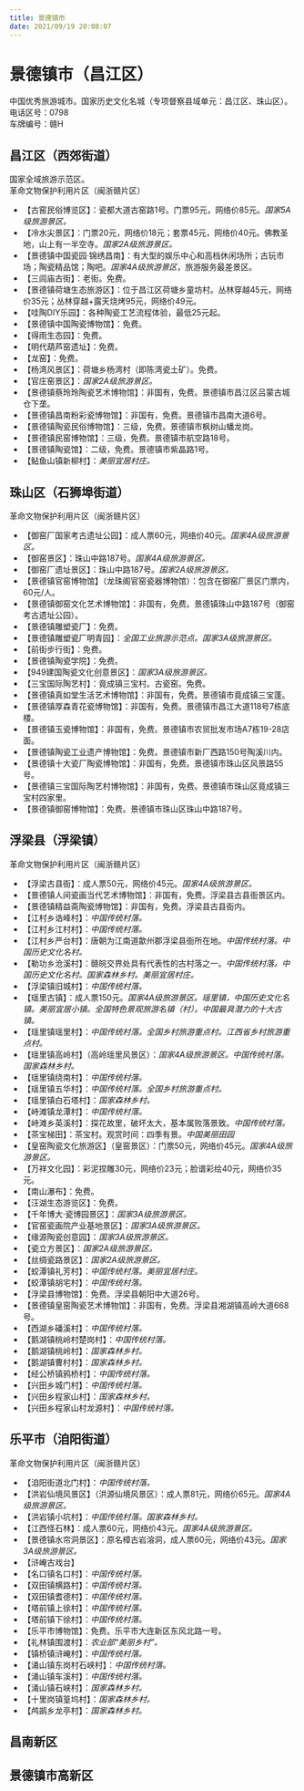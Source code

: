 ```yaml
---
title: 景德镇市  
date: 2021/09/19 20:08:07  
---
```

  
# 景德镇市（昌江区）  
中国优秀旅游城市。国家历史文化名城（专项督察县域单元：昌江区、珠山区）。  
电话区号：0798  
车牌编号：赣H  

## 昌江区（西郊街道）  
国家全域旅游示范区。  
革命文物保护利用片区（闽浙赣片区）  
* 【古窑民俗博览区】：瓷都大道古窑路1号。门票95元，网络价85元。*国家5A级旅游景区。*  
* 【冷水尖景区】：门票20元，网络价18元；套票45元，网络价40元。佛教圣地，山上有一半空寺。*国家2A级旅游景区。*  
* 【景德镇中国瓷园·锦绣昌南】：有大型的娱乐中心和高档休闲场所；古玩市场；陶瓷精品馆；陶吧。*国家4A级旅游景区*，旅游服务最差景区。  
* 【三闾庙古街】：老街。免费。  
* 【景德镇荷塘生态旅游区】：位于昌江区荷塘乡童坊村。丛林穿越45元，网络价35元；丛林穿越+露天烧烤95元，网络价49元。  
* 【哇陶DIY乐园】：各种陶瓷工艺流程体验，最低25元起。  
* 【景德镇中国陶瓷博物馆】：免费。  
* 【得雨生态园】：免费。  
* 【明代葫芦窑遗址】：免费。  
* 【龙窑】：免费。  
* 【杨湾风景区】：荷塘乡杨湾村（即陈湾瓷土矿）。免费。  
* 【官庄窑景区】：*国家2A级旅游景区。*  
* 【景德镇蔡玲玲陶瓷艺术博物馆】：非国有，免费。景德镇市昌江区吕蒙古城仓下垄。  
* 【景德镇昌南粉彩瓷博物馆】：非国有，免费。景德镇市昌南大道6号。  
* 【景德镇陶瓷民俗博物馆】：三级，免费。景德镇市枫树山蟠龙岗。  
* 【景德镇民窑博物馆】：三级，免费。景德镇市航空路18号。  
* 【景德镇陶瓷馆】：二级，免费。景德镇市紫晶路1号。  
* 【鲇鱼山镇新柳村】：*美丽宜居村庄。*  

## 珠山区（石狮埠街道）  
革命文物保护利用片区（闽浙赣片区）  
* 【御窑厂国家考古遗址公园】：成人票60元，网络价40元。*国家4A级旅游景区。*  
* 【御窑景区】：珠山中路187号。*国家4A级旅游景区。*  
* 【御窑厂遗址景区】：珠山中路187号。*国家2A级旅游景区。*  
* 【景德镇官窑博物馆】（龙珠阁官窑瓷器博物馆）：包含在御窑厂景区门票内，60元/人。  
* 【景德镇御窑文化艺术博物馆】：非国有，免费。景德镇珠山中路187号（御窑考古遗址公园）。  
* 【景德镇雕塑瓷厂】：免费。  
* 【景德镇雕塑瓷厂明青园】：*全国工业旅游示范点。国家3A级旅游景区。*  
* 【前街步行街】：免费。  
* 【景德镇陶瓷学院】：免费。  
* 【949建国陶瓷文化创意景区】：*国家3A级旅游景区。*  
* 【三宝国际陶艺村】：竟成镇三宝村。古瓷窑。免费。  
* 【景德镇真如堂生活艺术博物馆】：非国有，免费。景德镇市竟成镇三宝蓬。  
* 【景德镇厚森青花瓷博物馆】：非国有，免费。景德镇市昌江大道118号7栋底楼。  
* 【景德镇玉瓷博物馆】：非国有，免费。景德镇市农贸批发市场A7栋19-28店面。  
* 【景德镇陶瓷工业遗产博物馆】：免费。景德镇市新厂西路150号陶溪川内。  
* 【景德镇十大瓷厂陶瓷博物馆】：非国有，免费。景德镇市珠山区风景路55号。  
* 【景德镇三宝国际陶艺村博物馆】：非国有，免费。景德镇市珠山区竟成镇三宝村四家里。  
* 【景德镇御窑博物馆】：免费。景德镇市珠山区珠山中路187号。  

## 浮梁县（浮梁镇）  
革命文物保护利用片区（闽浙赣片区）  
* 【浮梁古县衙】：成人票50元，网络价45元。*国家4A级旅游景区。*  
* 【景德镇人间瓷画当代艺术博物馆】：非国有，免费。浮梁县古县衙景区内。  
* 【景德镇精益斋陶瓷博物馆】：非国有，免费。浮梁县古县衙内。  
* 【江村乡诰峰村】：*中国传统村落。*  
* 【江村乡江村村】：*中国传统村落。*  
* 【江村乡严台村】：唐朝为江南道歙州郡浮梁县衙所在地。*中国传统村落。中国历史文化名村。*  
* 【勒功乡沧溪村】：赣皖交界处具有代表性的古村落之一。*中国传统村落。中国历史文化名村。国家森林乡村。美丽宜居村庄。*  
* 【浮梁镇旧城村】：*中国传统村落。*  
* 【瑶里古镇】：成人票150元。*国家4A级旅游景区。瑶里镇，中国历史文化名镇。美丽宜居小镇。全国特色景观旅游名镇（村）。中国最具潜力的十大古镇。*  
* 【瑶里镇瑶里村】：*中国传统村落。全国乡村旅游重点村。江西省乡村旅游重点村。*  
* 【瑶里镇高岭村】（高岭瑶里风景区）：*国家4A级旅游景区。中国传统村落。国家森林乡村。*  
* 【瑶里镇绕南村】：*中国传统村落。*  
* 【瑶里镇五华村】：*中国传统村落。全国乡村旅游重点村。*  
* 【瑶里镇白石塔村】：*国家森林乡村。*  
* 【峙滩镇龙潭村】：*中国传统村落。*  
* 【峙滩乡英溪村】：探花故里，破坏太大，基本属败落景致。*中国传统村落。*  
* 【茶宝梯田】：茶宝村。观赏时间：四季有景。*中国美丽田园*  
* 【皇窑陶瓷文化旅游区】（皇窑景区）：门票50元，网络价45元。*国家4A级旅游景区。*  
* 【万祥文化园】：彩泥捏雕30元，网络价23元；脸谱彩绘40元，网络价35元。  
* 【南山瀑布】：免费。  
* 【汪湖生态游览区】：免费。  
* 【千年博大·瓷博园景区】：*国家3A级旅游景区。*  
* 【官窑瓷画院产业基地景区】：*国家3A级旅游景区。*  
* 【缘源陶瓷创意园】：*国家3A级旅游景区。*  
* 【瓷立方景区】：*国家2A级旅游景区。*  
* 【丝绸瓷路景区】：*国家2A级旅游景区。*  
* 【蛟潭镇礼芳村】：*中国传统村落。美丽宜居村庄。*  
* 【蛟潭镇胡宅村】：*中国传统村落。*  
* 【浮梁县博物馆】：免费。浮梁县朝阳中大道26号。  
* 【景德镇皇窑陶瓷艺术博物馆】：非国有，免费。浮梁县湘湖镇高岭大道668号。  
* 【西湖乡磻溪村】：*中国传统村落。*  
* 【鹅湖镇桃岭村楚岗村】：*中国传统村落。*  
* 【鹅湖镇桃岭村】：*国家森林乡村。*  
* 【鹅湖镇曹村村】：*国家森林乡村。*  
* 【经公桥镇鸦桥村】：*中国传统村落。*  
* 【兴田乡城门村】：*中国传统村落。*  
* 【兴田乡程家山村】：*国家森林乡村。*  
* 【兴田乡程家山村龙源村】：*中国传统村落。*  

## 乐平市（洎阳街道）  
革命文物保护利用片区（闽浙赣片区）  
* 【洎阳街道北门村】：*中国传统村落。*  
* 【洪岩仙境风景区】（洪源仙境风景区）：成人票81元，网络价65元。*国家4A级旅游景区。*  
* 【洪岩镇小坑村】：*中国传统村落。国家森林乡村。*  
* 【江西怪石林】：成人票60元，网络价43元。*国家4A级旅游景区。*  
* 【景德镇水帘洞景区】：原名樟古岩溶洞，成人票60元，网络价43元。*国家3A级旅游景区。*  
* 【浒崦古戏台】  
* 【名口镇名口村】：*中国传统村落。*  
* 【双田镇横路村】：*中国传统村落。*  
* 【双田镇耆德村】：*中国传统村落。*  
* 【塔前镇上徐村】：*中国传统村落。*  
* 【塔前镇下徐村】：*中国传统村落。*  
* 【乐平市博物馆】：免费。乐平市大连新区东风北路一号。  
* 【礼林镇围渡村】：*农业部“美丽乡村”。*  
* 【镇桥镇浒崦村】：*中国传统村落。*  
* 【涌山镇东岗村石峡村】：*中国传统村落。*  
* 【涌山镇车溪村】：*中国传统村落。*  
* 【涌山镇石峡村】：*国家森林乡村。*  
* 【十里岗镇篁坞村】：*国家森林乡村。*  
* 【鸬鹚乡龙亭村】：*国家森林乡村。*  

## 昌南新区  

## 景德镇市高新区  
